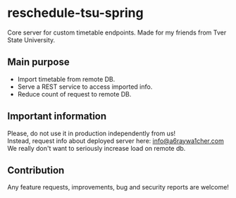 # reschedule-tsu-spring
Core server for custom timetable endpoints. Made for my friends from Tver State University.  

## Main purpose  
 - Import timetable from remote DB.
 - Serve a REST service to access imported info.
 - Reduce count of request to remote DB.  

## Important information  
Please, do not use it in production independently from us!  
Instead, request info about deployed server here: info@a6raywa1cher.com  
We really don't want to seriously increase load on remote db.  

## Contribution
Any feature requests, improvements, bug and security reports are welcome!
